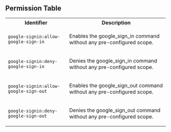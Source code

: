 ## Permission Table

<table>
<tr>
<th>Identifier</th>
<th>Description</th>
</tr>


<tr>
<td>

`google-signin:allow-google-sign-in`

</td>
<td>

Enables the google_sign_in command without any pre-configured scope.

</td>
</tr>

<tr>
<td>

`google-signin:deny-google-sign-in`

</td>
<td>

Denies the google_sign_in command without any pre-configured scope.

</td>
</tr>

<tr>
<td>

`google-signin:allow-google-sign-out`

</td>
<td>

Enables the google_sign_out command without any pre-configured scope.

</td>
</tr>

<tr>
<td>

`google-signin:deny-google-sign-out`

</td>
<td>

Denies the google_sign_out command without any pre-configured scope.

</td>
</tr>
</table>
